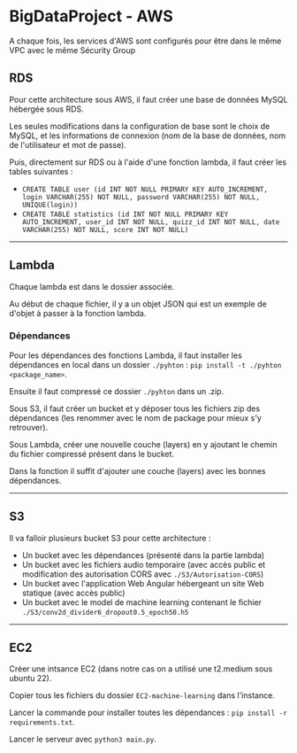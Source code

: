 # BigDataProject - AWS

A chaque fois, les services d'AWS sont configurés pour être dans le même VPC avec le même Sécurity Group

## RDS

Pour cette architecture sous AWS, il faut créer une base de données MySQL hébergée sous RDS.

Les seules modifications dans la configuration de base sont le choix de MySQL, et les informations de connexion (nom de la base de données, nom de l'utilisateur et mot de passe).

Puis, directement sur RDS ou à l'aide d'une fonction lambda, il faut créer les tables suivantes : 
* `CREATE TABLE user (id INT NOT NULL PRIMARY KEY AUTO_INCREMENT, login VARCHAR(255) NOT NULL, password VARCHAR(255) NOT NULL, UNIQUE(login))`
* `CREATE TABLE statistics (id INT NOT NULL PRIMARY KEY AUTO_INCREMENT, user_id INT NOT NULL, quizz_id INT NOT NULL, date VARCHAR(255) NOT NULL, score INT NOT NULL)`

--- 

## Lambda 

Chaque lambda est dans le dossier associée. 

Au début de chaque fichier, il y a un objet JSON qui est un exemple de d'objet à passer à la fonction lambda.

### Dépendances 

Pour les dépendances des fonctions Lambda, il faut installer les dépendances en local dans un dossier `./pyhton` : `pip install -t ./pyhton <package_name>`.

Ensuite il faut compressé ce dossier `./pyhton` dans un .zip. 

Sous S3, il faut créer un bucket et y déposer tous les fichiers zip des dépendances (les renommer avec le nom de package pour mieux s'y retrouver).

Sous Lambda, créer une nouvelle couche (layers) en y ajoutant le chemin du fichier compressé présent dans le bucket. 

Dans la fonction il suffit d'ajouter une couche (layers) avec les bonnes dépendances.

--- 

## S3

Il va falloir plusieurs bucket S3 pour cette architecture : 
* Un bucket avec les dépendances (présenté dans la partie lambda)
* Un bucket avec les fichiers audio temporaire (avec accès public et modification des autorisation CORS avec `./S3/Autorisation-CORS`)
* Un bucket avec l'application Web Angular hébergeant un site Web statique (avec accès public)
* Un bucket avec le model de machine learning contenant le fichier `./S3/conv2d_divider6_dropout0.5_epoch50.h5`

---

## EC2

Créer une intsance EC2 (dans notre cas on a utilisé une t2.medium sous ubuntu 22).

Copier tous les fichiers du dossier `EC2-machine-learning` dans l'instance.

Lancer la commande pour installer toutes les dépendances : `pip install -r requirements.txt`.

Lancer le serveur avec `python3 main.py`.
